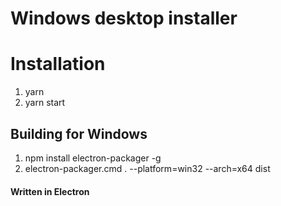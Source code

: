 # Windows desktop installer

# Installation

1. yarn
2. yarn start

## Building for Windows

1. npm install electron-packager -g
2. electron-packager.cmd . --platform=win32 --arch=x64 dist

#### Written in Electron
